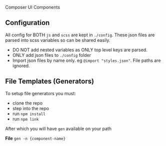 Composer UI Components

Configuration
-------------
All config for BOTH `js` and `scss` are kept in `./config`.
These json files are parsed into scss variables so can be shared easily.

- DO NOT add nested variables as ONLY top level keys are parsed.
- ONLY add json files to `./config` folder
- Import json files by name only. eg `@import "styles.json"`. File paths are ignored.


File Templates (Generators)
----------

To setup file generators you must:
- clone the repo
- step into the repo
- run `npm install`
- run `npm link`

After which you will have `gen` available on your path

__File__
`gen -n {component-name}`
